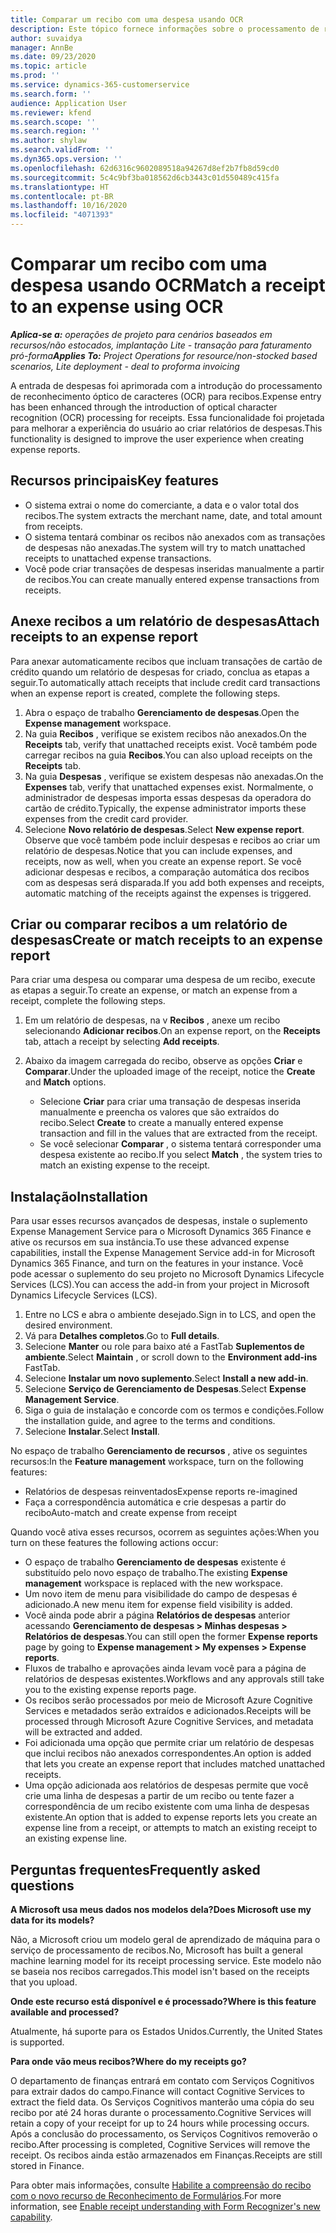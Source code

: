 ```yaml
---
title: Comparar um recibo com uma despesa usando OCR
description: Este tópico fornece informações sobre o processamento de reconhecimento óptico de caracteres (OCR) para recibos.
author: suvaidya
manager: AnnBe
ms.date: 09/23/2020
ms.topic: article
ms.prod: ''
ms.service: dynamics-365-customerservice
ms.search.form: ''
audience: Application User
ms.reviewer: kfend
ms.search.scope: ''
ms.search.region: ''
ms.author: shylaw
ms.search.validFrom: ''
ms.dyn365.ops.version: ''
ms.openlocfilehash: 62d6316c9602089518a94267d8ef2b7fb8d59cd0
ms.sourcegitcommit: 5c4c9bf3ba018562d6cb3443c01d550489c415fa
ms.translationtype: HT
ms.contentlocale: pt-BR
ms.lasthandoff: 10/16/2020
ms.locfileid: "4071393"
---
```

# <a name="match-a-receipt-to-an-expense-using-ocr"></a><span data-ttu-id="2c14a-103">Comparar um recibo com uma despesa usando OCR</span><span class="sxs-lookup"><span data-stu-id="2c14a-103">Match a receipt to an expense using OCR</span></span>

<span data-ttu-id="2c14a-104">_**Aplica-se a:** operações de projeto para cenários baseados em recursos/não estocados, implantação Lite - transação para faturamento pró-forma_</span><span class="sxs-lookup"><span data-stu-id="2c14a-104">_**Applies To:** Project Operations for resource/non-stocked based scenarios, Lite deployment - deal to proforma invoicing_</span></span>

<span data-ttu-id="2c14a-105">A entrada de despesas foi aprimorada com a introdução do processamento de reconhecimento óptico de caracteres (OCR) para recibos.</span><span class="sxs-lookup"><span data-stu-id="2c14a-105">Expense entry has been enhanced through the introduction of optical character recognition (OCR) processing for receipts.</span></span> <span data-ttu-id="2c14a-106">Essa funcionalidade foi projetada para melhorar a experiência do usuário ao criar relatórios de despesas.</span><span class="sxs-lookup"><span data-stu-id="2c14a-106">This functionality is designed to improve the user experience when creating expense reports.</span></span>

## <a name="key-features"></a><span data-ttu-id="2c14a-107">Recursos principais</span><span class="sxs-lookup"><span data-stu-id="2c14a-107">Key features</span></span>

- <span data-ttu-id="2c14a-108">O sistema extrai o nome do comerciante, a data e o valor total dos recibos.</span><span class="sxs-lookup"><span data-stu-id="2c14a-108">The system extracts the merchant name, date, and total amount from receipts.</span></span>
- <span data-ttu-id="2c14a-109">O sistema tentará combinar os recibos não anexados com as transações de despesas não anexadas.</span><span class="sxs-lookup"><span data-stu-id="2c14a-109">The system will try to match unattached receipts to unattached expense transactions.</span></span>
- <span data-ttu-id="2c14a-110">Você pode criar transações de despesas inseridas manualmente a partir de recibos.</span><span class="sxs-lookup"><span data-stu-id="2c14a-110">You can create manually entered expense transactions from receipts.</span></span>

## <a name="attach-receipts-to-an-expense-report"></a><span data-ttu-id="2c14a-111">Anexe recibos a um relatório de despesas</span><span class="sxs-lookup"><span data-stu-id="2c14a-111">Attach receipts to an expense report</span></span>

<span data-ttu-id="2c14a-112">Para anexar automaticamente recibos que incluam transações de cartão de crédito quando um relatório de despesas for criado, conclua as etapas a seguir.</span><span class="sxs-lookup"><span data-stu-id="2c14a-112">To automatically attach receipts that include credit card transactions when an expense report is created, complete the following steps.</span></span>

  1. <span data-ttu-id="2c14a-113">Abra o espaço de trabalho **Gerenciamento de despesas**.</span><span class="sxs-lookup"><span data-stu-id="2c14a-113">Open the **Expense management** workspace.</span></span>
  2. <span data-ttu-id="2c14a-114">Na guia **Recibos** , verifique se existem recibos não anexados.</span><span class="sxs-lookup"><span data-stu-id="2c14a-114">On the **Receipts** tab, verify that unattached receipts exist.</span></span> <span data-ttu-id="2c14a-115">Você também pode carregar recibos na guia **Recibos**.</span><span class="sxs-lookup"><span data-stu-id="2c14a-115">You can also upload receipts on the **Receipts** tab.</span></span>
  3. <span data-ttu-id="2c14a-116">Na guia **Despesas** , verifique se existem despesas não anexadas.</span><span class="sxs-lookup"><span data-stu-id="2c14a-116">On the **Expenses** tab, verify that unattached expenses exist.</span></span> <span data-ttu-id="2c14a-117">Normalmente, o administrador de despesas importa essas despesas da operadora do cartão de crédito.</span><span class="sxs-lookup"><span data-stu-id="2c14a-117">Typically, the expense administrator imports these expenses from the credit card provider.</span></span>
  4. <span data-ttu-id="2c14a-118">Selecione **Novo relatório de despesas**.</span><span class="sxs-lookup"><span data-stu-id="2c14a-118">Select **New expense report**.</span></span> <span data-ttu-id="2c14a-119">Observe que você também pode incluir despesas e recibos ao criar um relatório de despesas.</span><span class="sxs-lookup"><span data-stu-id="2c14a-119">Notice that you can include expenses, and receipts, now as well, when you create an expense report.</span></span> <span data-ttu-id="2c14a-120">Se você adicionar despesas e recibos, a comparação automática dos recibos com as despesas será disparada.</span><span class="sxs-lookup"><span data-stu-id="2c14a-120">If you add both expenses and receipts, automatic matching of the receipts against the expenses is triggered.</span></span>

## <a name="create-or-match-receipts-to-an-expense-report"></a><span data-ttu-id="2c14a-121">Criar ou comparar recibos a um relatório de despesas</span><span class="sxs-lookup"><span data-stu-id="2c14a-121">Create or match receipts to an expense report</span></span>
<span data-ttu-id="2c14a-122">Para criar uma despesa ou comparar uma despesa de um recibo, execute as etapas a seguir.</span><span class="sxs-lookup"><span data-stu-id="2c14a-122">To create an expense, or match an expense from a receipt, complete the following steps.</span></span>

  1. <span data-ttu-id="2c14a-123">Em um relatório de despesas, na v **Recibos** , anexe um recibo selecionando **Adicionar recibos**.</span><span class="sxs-lookup"><span data-stu-id="2c14a-123">On an expense report, on the **Receipts** tab, attach a receipt by selecting **Add receipts**.</span></span>
  2. <span data-ttu-id="2c14a-124">Abaixo da imagem carregada do recibo, observe as opções **Criar** e **Comparar**.</span><span class="sxs-lookup"><span data-stu-id="2c14a-124">Under the uploaded image of the receipt, notice the **Create** and **Match** options.</span></span>

      - <span data-ttu-id="2c14a-125">Selecione **Criar** para criar uma transação de despesas inserida manualmente e preencha os valores que são extraídos do recibo.</span><span class="sxs-lookup"><span data-stu-id="2c14a-125">Select **Create** to create a manually entered expense transaction and fill in the values that are extracted from the receipt.</span></span>
      - <span data-ttu-id="2c14a-126">Se você selecionar **Comparar** , o sistema tentará corresponder uma despesa existente ao recibo.</span><span class="sxs-lookup"><span data-stu-id="2c14a-126">If you select **Match** , the system tries to match an existing expense to the receipt.</span></span>

## <a name="installation"></a><span data-ttu-id="2c14a-127">Instalação</span><span class="sxs-lookup"><span data-stu-id="2c14a-127">Installation</span></span>

<span data-ttu-id="2c14a-128">Para usar esses recursos avançados de despesas, instale o suplemento Expense Management Service para o Microsoft Dynamics 365 Finance e ative os recursos em sua instância.</span><span class="sxs-lookup"><span data-stu-id="2c14a-128">To use these advanced expense capabilities, install the Expense Management Service add-in for Microsoft Dynamics 365 Finance, and turn on the features in your instance.</span></span> <span data-ttu-id="2c14a-129">Você pode acessar o suplemento do seu projeto no Microsoft Dynamics Lifecycle Services (LCS).</span><span class="sxs-lookup"><span data-stu-id="2c14a-129">You can access the add-in from your project in Microsoft Dynamics Lifecycle Services (LCS).</span></span>

1. <span data-ttu-id="2c14a-130">Entre no LCS e abra o ambiente desejado.</span><span class="sxs-lookup"><span data-stu-id="2c14a-130">Sign in to LCS, and open the desired environment.</span></span>
2. <span data-ttu-id="2c14a-131">Vá para **Detalhes completos**.</span><span class="sxs-lookup"><span data-stu-id="2c14a-131">Go to **Full details**.</span></span>
3. <span data-ttu-id="2c14a-132">Selecione **Manter** ou role para baixo até a FastTab **Suplementos de ambiente**.</span><span class="sxs-lookup"><span data-stu-id="2c14a-132">Select **Maintain** , or scroll down to the **Environment add-ins** FastTab.</span></span>
4. <span data-ttu-id="2c14a-133">Selecione **Instalar um novo suplemento**.</span><span class="sxs-lookup"><span data-stu-id="2c14a-133">Select **Install a new add-in**.</span></span>
5. <span data-ttu-id="2c14a-134">Selecione **Serviço de Gerenciamento de Despesas**.</span><span class="sxs-lookup"><span data-stu-id="2c14a-134">Select **Expense Management Service**.</span></span>
6. <span data-ttu-id="2c14a-135">Siga o guia de instalação e concorde com os termos e condições.</span><span class="sxs-lookup"><span data-stu-id="2c14a-135">Follow the installation guide, and agree to the terms and conditions.</span></span>
7. <span data-ttu-id="2c14a-136">Selecione **Instalar**.</span><span class="sxs-lookup"><span data-stu-id="2c14a-136">Select **Install**.</span></span>

<span data-ttu-id="2c14a-137">No espaço de trabalho **Gerenciamento de recursos** , ative os seguintes recursos:</span><span class="sxs-lookup"><span data-stu-id="2c14a-137">In the **Feature management** workspace, turn on the following features:</span></span>

- <span data-ttu-id="2c14a-138">Relatórios de despesas reinventados</span><span class="sxs-lookup"><span data-stu-id="2c14a-138">Expense reports re-imagined</span></span>
- <span data-ttu-id="2c14a-139">Faça a correspondência automática e crie despesas a partir do recibo</span><span class="sxs-lookup"><span data-stu-id="2c14a-139">Auto-match and create expense from receipt</span></span>

<span data-ttu-id="2c14a-140">Quando você ativa esses recursos, ocorrem as seguintes ações:</span><span class="sxs-lookup"><span data-stu-id="2c14a-140">When you turn on these features the following actions occur:</span></span>

- <span data-ttu-id="2c14a-141">O espaço de trabalho **Gerenciamento de despesas** existente é substituído pelo novo espaço de trabalho.</span><span class="sxs-lookup"><span data-stu-id="2c14a-141">The existing **Expense management** workspace is replaced with the new workspace.</span></span>
- <span data-ttu-id="2c14a-142">Um novo item de menu para visibilidade do campo de despesas é adicionado.</span><span class="sxs-lookup"><span data-stu-id="2c14a-142">A new menu item for expense field visibility is added.</span></span>
- <span data-ttu-id="2c14a-143">Você ainda pode abrir a página **Relatórios de despesas** anterior acessando **Gerenciamento de despesas > Minhas despesas > Relatórios de despesas**.</span><span class="sxs-lookup"><span data-stu-id="2c14a-143">You can still open the former **Expense reports** page by going to **Expense management > My expenses > Expense reports**.</span></span>
- <span data-ttu-id="2c14a-144">Fluxos de trabalho e aprovações ainda levam você para a página de relatórios de despesas existentes.</span><span class="sxs-lookup"><span data-stu-id="2c14a-144">Workflows and any approvals still take you to the existing expense reports page.</span></span>
- <span data-ttu-id="2c14a-145">Os recibos serão processados por meio de Microsoft Azure Cognitive Services e metadados serão extraídos e adicionados.</span><span class="sxs-lookup"><span data-stu-id="2c14a-145">Receipts will be processed through Microsoft Azure Cognitive Services, and metadata will be extracted and added.</span></span>
- <span data-ttu-id="2c14a-146">Foi adicionada uma opção que permite criar um relatório de despesas que inclui recibos não anexados correspondentes.</span><span class="sxs-lookup"><span data-stu-id="2c14a-146">An option is added that lets you create an expense report that includes matched unattached receipts.</span></span>
- <span data-ttu-id="2c14a-147">Uma opção adicionada aos relatórios de despesas permite que você crie uma linha de despesas a partir de um recibo ou tente fazer a correspondência de um recibo existente com uma linha de despesas existente.</span><span class="sxs-lookup"><span data-stu-id="2c14a-147">An option that is added to expense reports lets you create an expense line from a receipt, or attempts to match an existing receipt to an existing expense line.</span></span>

## <a name="frequently-asked-questions"></a><span data-ttu-id="2c14a-148">Perguntas frequentes</span><span class="sxs-lookup"><span data-stu-id="2c14a-148">Frequently asked questions</span></span>

<span data-ttu-id="2c14a-149">**A Microsoft usa meus dados nos modelos dela?**</span><span class="sxs-lookup"><span data-stu-id="2c14a-149">**Does Microsoft use my data for its models?**</span></span>

<span data-ttu-id="2c14a-150">Não, a Microsoft criou um modelo geral de aprendizado de máquina para o serviço de processamento de recibos.</span><span class="sxs-lookup"><span data-stu-id="2c14a-150">No, Microsoft has built a general machine learning model for its receipt processing service.</span></span> <span data-ttu-id="2c14a-151">Este modelo não se baseia nos recibos carregados.</span><span class="sxs-lookup"><span data-stu-id="2c14a-151">This model isn't based on the receipts that you upload.</span></span>

<span data-ttu-id="2c14a-152">**Onde este recurso está disponível e é processado?**</span><span class="sxs-lookup"><span data-stu-id="2c14a-152">**Where is this feature available and processed?**</span></span>

<span data-ttu-id="2c14a-153">Atualmente, há suporte para os Estados Unidos.</span><span class="sxs-lookup"><span data-stu-id="2c14a-153">Currently, the United States is supported.</span></span>

<span data-ttu-id="2c14a-154">**Para onde vão meus recibos?**</span><span class="sxs-lookup"><span data-stu-id="2c14a-154">**Where do my receipts go?**</span></span>

<span data-ttu-id="2c14a-155">O departamento de finanças entrará em contato com Serviços Cognitivos para extrair dados do campo.</span><span class="sxs-lookup"><span data-stu-id="2c14a-155">Finance will contact Cognitive Services to extract the field data.</span></span> <span data-ttu-id="2c14a-156">Os Serviços Cognitivos manterão uma cópia do seu recibo por até 24 horas durante o processamento.</span><span class="sxs-lookup"><span data-stu-id="2c14a-156">Cognitive Services will retain a copy of your receipt for up to 24 hours while processing occurs.</span></span> <span data-ttu-id="2c14a-157">Após a conclusão do processamento, os Serviços Cognitivos removerão o recibo.</span><span class="sxs-lookup"><span data-stu-id="2c14a-157">After processing is completed, Cognitive Services will remove the receipt.</span></span> <span data-ttu-id="2c14a-158">Os recibos ainda estão armazenados em Finanças.</span><span class="sxs-lookup"><span data-stu-id="2c14a-158">Receipts are still stored in Finance.</span></span>

<span data-ttu-id="2c14a-159">Para obter mais informações, consulte [Habilite a compreensão do recibo com o novo recurso de Reconhecimento de Formulários](https://azure.microsoft.com/blog/enable-receipt-understanding-with-form-recognizer-s-new-capability/).</span><span class="sxs-lookup"><span data-stu-id="2c14a-159">For more information, see [Enable receipt understanding with Form Recognizer's new capability](https://azure.microsoft.com/blog/enable-receipt-understanding-with-form-recognizer-s-new-capability/).</span></span>
